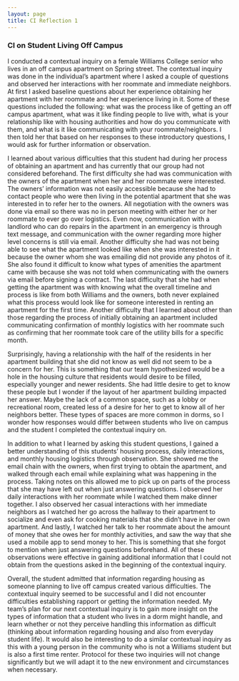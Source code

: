 ```yaml
---
layout: page
title: CI Reflection 1
---
```


### CI on Student Living Off Campus

I conducted a contextual inquiry on a female Williams College senior who lives in an off campus apartment on Spring street. 
The contextual inquiry was done in the individual’s apartment where I asked a couple of questions and observed her interactions
with her roommate and immediate neighbors. At first I asked baseline questions about her experience obtaining her apartment 
with her roommate and her experience living in it. Some of these questions included the following: what was the process like
of getting an off campus apartment, what was it like finding people to live with, what is your relationship like with housing 
authorities and how do you communicate with them, and what is it like communicating with your roommate/neighbors. 
I then told her that based on her responses to these introductory questions, I would ask for further information or 
observation.

I learned about various difficulties that this student had during her process of obtaining an apartment and 
has currently that our group had not considered beforehand. The first difficulty she had was communication with 
the owners of the apartment when her and her roommate were interested. The owners’ information was not easily accessible 
because she had to contact people who were then living in the potential apartment that she was interested in to refer her 
to the owners. All negotiation with the owners was done via email so there was no in person meeting with either her or her 
roommate to ever go over logistics. Even now, communication with a landlord who can do repairs in the apartment in an 
emergency is through text message, and communication with the owner regarding more higher level concerns is still via email.
Another difficulty she had was not being able to see what the apartment looked like when she was interested in it because the 
owner whom she was emailing did not provide any photos of it. She also found it difficult to know what types of amenities the 
apartment came with because she was not told when communicating with the owners via email before signing a contract. The last 
difficulty that she had when getting the apartment was with knowing what the overall timeline and process is like from both 
Williams and the owners, both never explained what this process would look like for someone interested in renting an 
apartment for the first time. Another difficulty that I learned about other than those regarding the process of initially 
obtaining an apartment included communicating confirmation of monthly logistics with her roommate such as confirming that
her roommate took care of the utility bills for a specific month.

Surprisingly, having a relationship with the half of the residents in her apartment building that she did not know as
well did not seem to be a concern for her. This is something that our team hypothesized would be a hole in the housing
culture that residents would desire to be filled, especially younger and newer residents. She had little desire to get
to know these people but I wonder if the layout of her apartment building impacted her answer. Maybe the lack of a common 
space, such as a lobby or recreational room, created less of a desire for her to get to know all of her neighbors better.
These types of spaces are more common in dorms, so I wonder how responses would differ between students who live on campus
and the student I completed the contextual inquiry on.
  
  In addition to what I learned by asking this student questions, I gained a better understanding of this students’ housing 
  process, daily interactions, and monthly housing logistics through observation. She showed me the email chain with the 
  owners, when first trying to obtain the apartment, and walked through each email while explaining what was happening in
  the process. Taking notes on this allowed me to pick up on parts of the process that she may have left out when just 
  answering questions. I observed her daily interactions with her roommate while I watched them make dinner together. I
  also observed her casual interactions with her immediate neighbors as I watched her go across the hallway to their 
  apartment to socialize and even ask for cooking materials that she didn’t have in her own apartment. And lastly, I watched
  her talk to her roommate about the amount of money that she owes her for monthly activities, and saw the way that she used 
  a mobile app to send money to her. This is something that she forgot to mention when just answering questions beforehand. 
  All of these observations were effective in gaining additional information that I could not obtain from the questions 
  asked in the beginning of the contextual inquiry.
  
Overall, the student admitted that information regarding housing as someone planning to live off campus created 
  various difficulties. The contextual inquiry seemed to be successful and I did not encounter difficulties establishing
  rapport or getting the information needed. My team’s plan for our next contextual inquiry is to gain more insight on the
  types of information that a student who lives in a dorm might handle, and learn whether or not they perceive handling this
  information as difficult (thinking about information regarding housing and also from everyday student life). It would also 
  be interesting to do a similar contextual inquiry as this with a young person in the community who is not a Williams student
  but is also a first time renter. Protocol for these two inquiries will not change significantly but we will adapt it 
  to the new environment and circumstances when necessary.
